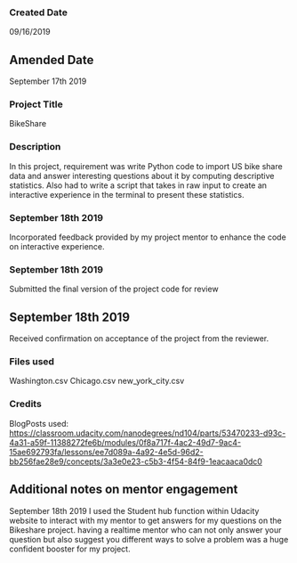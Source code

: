 ### Created Date
09/16/2019
## Amended Date
September 17th 2019


### Project Title
BikeShare

### Description
In this project, requirement was write Python code to import US bike share data and answer interesting questions about it by computing descriptive statistics. Also had to write a script that takes in raw input to create an interactive experience in the terminal to present these statistics.
### September 18th 2019
Incorporated feedback provided by my project mentor to enhance the code on interactive experience.
### September 18th 2019
Submitted the final version of the project code for review
## September 18th 2019
Received confirmation on acceptance of the project from the reviewer.

### Files used
Washington.csv
Chicago.csv
new_york_city.csv


### Credits
BlogPosts used:
https://classroom.udacity.com/nanodegrees/nd104/parts/53470233-d93c-4a31-a59f-11388272fe6b/modules/0f8a717f-4ac2-49d7-9ac4-15ae692793fa/lessons/ee7d089a-4a92-4e5d-96d2-bb256fae28e9/concepts/3a3e0e23-c5b3-4f54-84f9-1eacaaca0dc0
## Additional notes on mentor engagement
September 18th 2019
I used the Student hub function within Udacity website to interact with my mentor to get answers for my questions on the Bikeshare project. having a realtime mentor who can not only answer your question but also suggest you different ways to solve a problem was a huge confident booster for my project.
